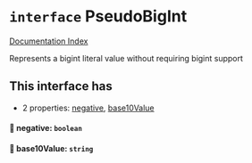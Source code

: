 # `interface` PseudoBigInt

[Documentation Index](../README.md)

Represents a bigint literal value without requiring bigint support

## This interface has

- 2 properties:
[negative](#-negative-boolean),
[base10Value](#-base10value-string)


#### 📄 negative: `boolean`



#### 📄 base10Value: `string`



